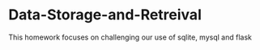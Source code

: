 # Data-Storage-and-Retreival
This homework focuses on challenging our use of sqlite, mysql and flask

